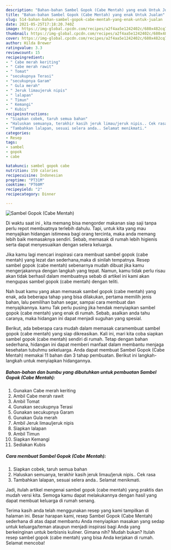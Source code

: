 ```yaml
---
description: "Bahan-bahan Sambel Gopok (Cabe Mentah) yang enak Untuk Jualan"
title: "Bahan-bahan Sambel Gopok (Cabe Mentah) yang enak Untuk Jualan"
slug: 514-bahan-bahan-sambel-gopok-cabe-mentah-yang-enak-untuk-jualan
date: 2021-05-25T17:18:20.740Z
image: https://img-global.cpcdn.com/recipes/a2f4aa5e1242402c/680x482cq70/sambel-gopok-cabe-mentah-foto-resep-utama.jpg
thumbnail: https://img-global.cpcdn.com/recipes/a2f4aa5e1242402c/680x482cq70/sambel-gopok-cabe-mentah-foto-resep-utama.jpg
cover: https://img-global.cpcdn.com/recipes/a2f4aa5e1242402c/680x482cq70/sambel-gopok-cabe-mentah-foto-resep-utama.jpg
author: Hilda Brewer
ratingvalue: 3.3
reviewcount: 15
recipeingredient:
- " Cabe merah keriting"
- " Cabe merah rawit"
- " Tomat"
- "secukupnya Terasi"
- "secukupnya Garam"
- " Gula merah"
- " Jeruk limaujeruk nipis"
- " lalapan"
- " Timun"
- " Kemangi"
- " Kubis"
recipeinstructions:
- "Siapkan cobek, taruh semua bahan"
- "Haluskan semuanya, terakhir kasih jeruk limau/jeruk nipis.. Cek rasa"
- "Tambahkan lalapan, sesuai selera anda.. Selamat menikmati."
categories:
- Resep
tags:
- sambel
- gopok
- cabe

katakunci: sambel gopok cabe 
nutrition: 159 calories
recipecuisine: Indonesian
preptime: "PT31M"
cooktime: "PT60M"
recipeyield: "2"
recipecategory: Dinner

---
```



![Sambel Gopok (Cabe Mentah)](https://img-global.cpcdn.com/recipes/a2f4aa5e1242402c/680x482cq70/sambel-gopok-cabe-mentah-foto-resep-utama.jpg)

Di waktu  saat ini , kita memang bisa mengorder makanan siap saji tanpa perlu repot membuatnya terlebih dahulu. Tapi, untuk kita yang mau menyajikan hidangan istimewa bagi orang tercinta, maka anda memang lebih baik memasaknya sendiri. Sebab, memasak di rumah lebih higienis serta dapat menyesuaikan dengan selera keluarga.

Jika kamu lagi mencari inspirasi cara membuat sambel gopok (cabe mentah) yang lezat dan sederhana,maka di sinilah tempatnya. Resep sambel gopok (cabe mentah)  sebenarnya mudah dibuat jika kamu mengerjakannya dengan langkah yang tepat. Namun, kamu tidak perlu risau akan tidak berhasil dalam membuatnya 
sebab di artikel ini kami akan mengupas sambel gopok (cabe mentah) dengan teliti.  



Nah buat kamu yang akan memasak sambel gopok (cabe mentah) yang enak, ada beberapa tahap yang bisa dilakukan, pertama memilih jenis bahan, lalu pemilihan bahan segar, sampai cara membuat dan menyajikannya. kamu Tak perlu pusing jika hendak menyiapkan sambel gopok (cabe mentah) yang enak di rumah. Sebab, asalkan anda  tahu caranya, maka hidangan ini dapat menjadi suguhan yang spesial.

Berikut, ada beberapa cara mudah dalam memasak caramembuat sambel gopok (cabe mentah) yang siap dikreasikan. Kali ini, mari kita coba siapkan sambel gopok (cabe mentah) sendiri di rumah. Tetap dengan bahan sederhana, hidangan ini dapat memberi manfaat dalam membantu menjaga kesehatan tubuhmu sekeluarga. Anda dapat membuat Sambel Gopok (Cabe Mentah) memakai 11 bahan dan 3 tahap pembuatan. Berikut ini langkah-langkah untuk menyiapkan hidangannya.

<!--inarticleads1-->

##### Bahan-bahan dan bumbu yang dibutuhkan untuk pembuatan Sambel Gopok (Cabe Mentah):

1. Gunakan  Cabe merah keriting
1. Ambil  Cabe merah rawit
1. Ambil  Tomat
1. Gunakan secukupnya Terasi
1. Gunakan secukupnya Garam
1. Gunakan  Gula merah
1. Ambil  Jeruk limau/jeruk nipis
1. Siapkan  lalapan
1. Ambil  Timun
1. Siapkan  Kemangi
1. Sediakan  Kubis




<!--inarticleads2-->

##### Cara membuat Sambel Gopok (Cabe Mentah):

1. Siapkan cobek, taruh semua bahan
1. Haluskan semuanya, terakhir kasih jeruk limau/jeruk nipis.. Cek rasa
1. Tambahkan lalapan, sesuai selera anda.. Selamat menikmati.




Jadi, itulah artikel mengenai  sambel gopok (cabe mentah)  yang praktis dan mudah versi kita. Semoga kamu dapat melakukannya dengan hasil yang dapat membuat keluarga di rumah senang. 

Terima kasih anda telah menggunakan resep yang kami tampilkan di halaman ini. Besar harapan kami, resep  Sambel Gopok (Cabe Mentah) sederhana di atas dapat membantu Anda menyiapkan masakan yang sedap untuk keluarga/teman ataupun menjadi inspirasi bagi Anda yang berkeinginan untuk berbisnis kuliner. Gimana nih? Mudah bukan? Itulah resep sambel gopok (cabe mentah) yang bisa Anda kerjakan di rumah. Selamat mencoba!

